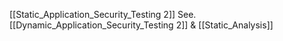 [[Static_Application_Security_Testing 2]]
See. [[Dynamic_Application_Security_Testing 2]] &
[[Static_Analysis]]
